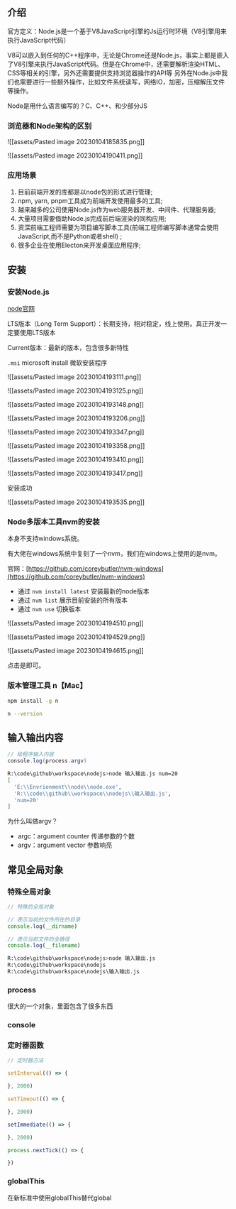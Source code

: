 ## 介绍

官方定义：Node.js是一个基于V8JavaScript引擎的Js运行时环境（V8引擎用来执行JavaScript代码）

V8可以嵌入到任何的C++程序中，无论是Chrome还是Node.js，事实上都是嵌入了V8引擎来执行JavaScript代码。但是在Chrome中，还需要解析渲染HTML、CSS等相关的引擎，另外还需要提供支持浏览器操作的API等
另外在Node.js中我们也需要进行一些额外操作，比如文件系统读写，网络IO，加密，压缩解压文件等操作。

Node是用什么语言编写的？C、C++、和少部分JS

### 浏览器和Node架构的区别

![[assets/Pasted image 20230104185835.png]]

![[assets/Pasted image 20230104190411.png]]


### 应用场景

1. 目前前端开发的库都是以node包的形式进行管理;
2. npm, yarn, pnpm工具成为前端开发使用最多的工具;
3. 越来越多的公司使用Node.js作为web服务器开发、中间件、代理服务器;
4. 大量项目需要借助Node.js完成前后端渲染的同构应用;
5. 资深前端工程师需要为项目编写脚本工具(前端工程师编写脚本通常会使用JavaScript,而不是Python或者shell) ;
6. 很多企业在使用Electon来开发桌面应用程序;

## 安装

### 安装Node.js

[node官网](https://nodejs.org/en/)

LTS版本（Long Term Support）：长期支持，相对稳定，线上使用。真正开发一定要使用LTS版本

Current版本：最新的版本，包含很多新特性

`.msi` microsoft install 微软安装程序

![[assets/Pasted image 20230104193111.png]]

![[assets/Pasted image 20230104193125.png]]

![[assets/Pasted image 20230104193148.png]]

![[assets/Pasted image 20230104193206.png]]

![[assets/Pasted image 20230104193347.png]]

![[assets/Pasted image 20230104193358.png]]

![[assets/Pasted image 20230104193410.png]]

![[assets/Pasted image 20230104193417.png]]

安装成功

![[assets/Pasted image 20230104193535.png]]

### Node多版本工具nvm的安装

本身不支持windows系统。

有大佬在windows系统中复刻了一个nvm，我们在windows上使用的是nvm。

官网：[https://github.com/coreybutler/nvm-windows](https://github.com/coreybutler/nvm-windows)

- 通过 `nvm install latest` 安装最新的node版本
- 通过 `nvm list` 展示目前安装的所有版本
- 通过 `nvm use` 切换版本

![[assets/Pasted image 20230104194510.png]]

![[assets/Pasted image 20230104194529.png]]

![[assets/Pasted image 20230104194615.png]]

点击是即可。


### 版本管理工具 n【Mac】

```bash
npm install -g n

n --version
```

## 输入输出内容

```java
// 给程序输入内容
console.log(process.argv)
```

```bash
R:\code\github\workspace\nodejs>node 输入输出.js num=20
[
  'E:\\Envrionment\\node\\node.exe',
  'R:\\code\\github\\workspace\\nodejs\\输入输出.js',
  'num=20'
]
```

为什么叫做argv？

- argc：argument counter 传递参数的个数
- argv：argument vector 参数响亮

## 常见全局对象

### 特殊全局对象
```js
// 特殊的全局对象

// 表示当前的文件所在的目录
console.log(__dirname)

// 表示当前文件的全路径
console.log(__filename)
```

```bash
R:\code\github\workspace\nodejs>node 输入输出.js
R:\code\github\workspace\nodejs
R:\code\github\workspace\nodejs\输入输出.js
```

### process


很大的一个对象，里面包含了很多东西


### console


### 定时器函数

```js
// 定时器方法

setInterval(() => {

}, 2000)

setTimeout(() => {

}, 2000)

setImmediate(() => {

}, 2000)

process.nextTick(() => {

})
```


### globalThis

在新标准中使用globalThis替代global

